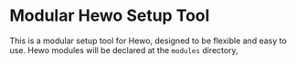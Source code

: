 Modular Hewo Setup Tool
========================
This is a modular setup tool for Hewo, designed to be flexible and easy to use.
Hewo modules will be declared at the `modules` directory, 
